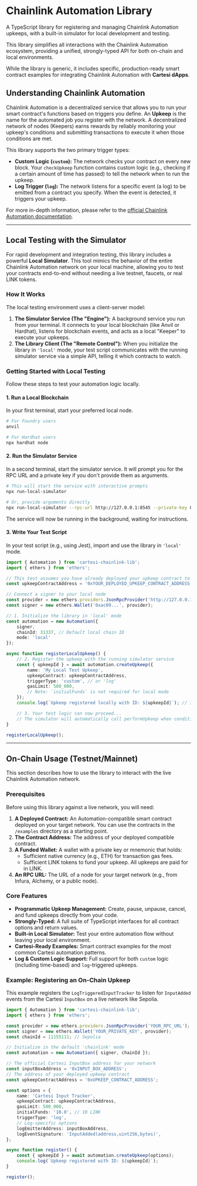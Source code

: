 # Chainlink Automation Library

A TypeScript library for registering and managing Chainlink Automation upkeeps, with a built-in simulator for local development and testing.

This library simplifies all interactions with the Chainlink Automation ecosystem, providing a unified, strongly-typed API for both on-chain and local environments.

While the library is generic, it includes specific, production-ready smart contract examples for integrating Chainlink Automation with **Cartesi dApps**.

## Understanding Chainlink Automation

Chainlink Automation is a decentralized service that allows you to run your smart contract's functions based on triggers you define. An **Upkeep** is the name for the automated job you register with the network. A decentralized network of nodes (Keepers) earns rewards by reliably monitoring your upkeep's conditions and submitting transactions to execute it when those conditions are met.

This library supports the two primary trigger types:
-   **Custom Logic (`custom`):** The network checks your contract on every new block. Your `checkUpkeep` function contains custom logic (e.g., checking if a certain amount of time has passed) to tell the network when to run the upkeep.
-   **Log Trigger (`log`):** The network listens for a specific event (a log) to be emitted from a contract you specify. When the event is detected, it triggers your upkeep.

For more in-depth information, please refer to the [official Chainlink Automation documentation](https://docs.chain.link/chainlink-automation).

---

## Local Testing with the Simulator

For rapid development and integration testing, this library includes a powerful **Local Simulator**. This tool mimics the behavior of the entire Chainlink Automation network on your local machine, allowing you to test your contracts end-to-end without needing a live testnet, faucets, or real LINK tokens.

### How It Works

The local testing environment uses a client-server model:
1.  **The Simulator Service (The "Engine"):** A background service you run from your terminal. It connects to your local blockchain (like Anvil or Hardhat), listens for blockchain events, and acts as a local "Keeper" to execute your upkeeps.
2.  **The Library Client (The "Remote Control"):** When you initialize the library in `'local'` mode, your test script communicates with the running simulator service via a simple API, telling it which contracts to watch.

### Getting Started with Local Testing

Follow these steps to test your automation logic locally.

#### 1. Run a Local Blockchain
In your first terminal, start your preferred local node.
```bash
# For Foundry users
anvil

# For Hardhat users
npx hardhat node
```

#### 2. Run the Simulator Service
In a second terminal, start the simulator service. It will prompt you for the RPC URL and a private key if you don't provide them as arguments.
```bash
# This will start the service with interactive prompts
npx run-local-simulator

# Or, provide arguments directly
npx run-local-simulator --rpc-url http://127.0.0.1:8545 --private-key 0xac09...
```
The service will now be running in the background, waiting for instructions.

#### 3. Write Your Test Script
In your test script (e.g., using Jest), import and use the library in `'local'` mode.

```typescript
import { Automation } from 'cartesi-chainlink-lib';
import { ethers } from 'ethers';

// This test assumes you have already deployed your upkeep contract to the local node.
const upkeepContractAddress = '0xYOUR_DEPLOYED_UPKEEP_CONTRACT_ADDRESS';

// Connect a signer to your local node
const provider = new ethers.providers.JsonRpcProvider('http://127.0.0.1:8545');
const signer = new ethers.Wallet('0xac09...', provider);

// 1. Initialize the library in 'local' mode
const automation = new Automation({
    signer,
    chainId: 31337, // Default local chain ID
    mode: 'local' 
});

async function registerLocalUpkeep() {
    // 2. Register the upkeep with the running simulator service
    const { upkeepId } = await automation.createUpkeep({
        name: 'My Local Test Upkeep',
        upkeepContract: upkeepContractAddress,
        triggerType: 'custom', // or 'log'
        gasLimit: 500_000,
        // Note: `initialFunds` is not required for local mode
    });
    console.log(`Upkeep registered locally with ID: ${upkeepId}`); // ID is the contract address

    // 3. Your test logic can now proceed...
    // The simulator will automatically call performUpkeep when conditions are met.
}

registerLocalUpkeep();
```

---

## On-Chain Usage (Testnet/Mainnet)

This section describes how to use the library to interact with the live Chainlink Automation network.

### Prerequisites

Before using this library against a live network, you will need:

1.  **A Deployed Contract:** An Automation-compatible smart contract deployed on your target network. You can use the contracts in the `/examples` directory as a starting point.
2.  **The Contract Address:** The address of your deployed compatible contract.
3.  **A Funded Wallet:** A wallet with a private key or mnemonic that holds:
    -   Sufficient native currency (e.g., ETH) for transaction gas fees.
    -   Sufficient LINK tokens to fund your upkeep. All upkeeps are paid for in LINK.
4.  **An RPC URL:** The URL of a node for your target network (e.g., from Infura, Alchemy, or a public node).

### Core Features

-   **Programmatic Upkeep Management:** Create, pause, unpause, cancel, and fund upkeeps directly from your code.
-   **Strongly-Typed:** A full suite of TypeScript interfaces for all contract options and return values.
-   **Built-in Local Simulator:** Test your entire automation flow without leaving your local environment.
-   **Cartesi-Ready Examples:** Smart contract examples for the most common Cartesi automation patterns.
-   **Log & Custom Logic Support:** Full support for both `custom` logic (including time-based) and `log`-triggered upkeeps.

### Example: Registering an On-Chain Upkeep

This example registers the `LogTriggeredInputTracker` to listen for `InputAdded` events from the Cartesi `InputBox` on a live network like Sepolia.

```typescript
import { Automation } from 'cartesi-chainlink-lib';
import { ethers } from 'ethers';

const provider = new ethers.providers.JsonRpcProvider('YOUR_RPC_URL');
const signer = new ethers.Wallet('YOUR_PRIVATE_KEY', provider);
const chainId = 11155111; // Sepolia

// Initialize in the default 'chainlink' mode
const automation = new Automation({ signer, chainId });

// The official Cartesi InputBox address for your network
const inputBoxAddress = '0xINPUT_BOX_ADDRESS'; 
// The address of your deployed upkeep contract
const upkeepContractAddress = '0xUPKEEP_CONTRACT_ADDRESS';

const options = {
    name: 'Cartesi Input Tracker',
    upkeepContract: upkeepContractAddress,
    gasLimit: 500_000,
    initialFunds: '10.0', // 10 LINK
    triggerType: 'log',
    // Log-specific options
    logEmitterAddress: inputBoxAddress,
    logEventSignature: 'InputAdded(address,uint256,bytes)',
};

async function register() {
    const { upkeepId } = await automation.createUpkeep(options);
    console.log(`Upkeep registered with ID: ${upkeepId}`);
}

register();
```
